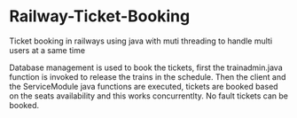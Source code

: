 # Railway-Ticket-Booking
Ticket booking in railways using java with muti threading to handle multi users at a same time

Database management is used to book the tickets, first the trainadmin.java function is invoked to release the trains in the schedule.
Then the client and the ServiceModule java functions are executed, tickets are booked based on the seats availability and this works concurrentlty. No fault tickets can be booked. 
